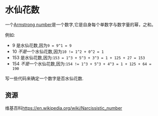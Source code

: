 # 水仙花数

一个[Armstrong number](https://en.wikipedia.org/wiki/Narcissistic_number)是一个数字,它是自身每个单数字与数字量的幂，之和。

例如:

- 9 是水仙花数,因为`9 = 9^1 = 9`
- 10 *不是*一个水仙花数,因为`10 != 1^2 + 0^2 = 1`
- 153 是水仙花数,因为:`153 = 1^3 + 5^3 + 3^3 = 1 + 125 + 27 = 153`
- 154 *不是*一个水仙花数,因为:`154 != 1^3 + 5^3 + 4^3 = 1 + 125 + 64 = 190`

写一些代码来确定一个数字是否水仙花数.

[help-page]: https://exercism.io/tracks/rust/learning
[modules]: https://doc.rust-lang.org/book/2018-edition/ch07-00-modules.html
[cargo]: https://doc.rust-lang.org/book/2018-edition/ch14-00-more-about-cargo.html
[rust-tests]: https://doc.rust-lang.org/book/2018-edition/ch11-02-running-tests.html

## 资源

维基百科<https://en.wikipedia.org/wiki/Narcissistic_number>
